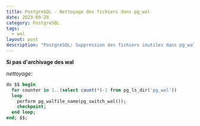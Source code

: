 ```yaml
---
title: PostgreSQL - Nettoyage des fichiers dans pg_wal
date: 2023-09-28
category: PostgreSQL
tags:
  - wal
layout: post
description: "PostgreSQL: Suppression des fichiers inutiles dans pg_wal"
---
```


**Si pas d'archivage des wal**

*nettoyage:*
```sql
do $$ begin
  for counter in 1..(select count(*)-1 from pg_ls_dir('pg_wal'))
  loop
    perform pg_walfile_name(pg_switch_wal());
    checkpoint;
  end loop;
end; $$;
```
